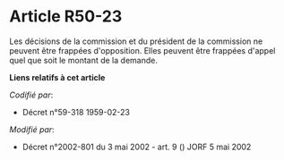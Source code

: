 # Article R50-23

Les décisions de la commission et du président de la commission ne peuvent être frappées d'opposition. Elles peuvent être
frappées d'appel quel que soit le montant de la demande.

**Liens relatifs à cet article**

_Codifié par_:

  - Décret n°59-318 1959-02-23

_Modifié par_:

  - Décret n°2002-801 du 3 mai 2002 - art. 9 () JORF 5 mai 2002
